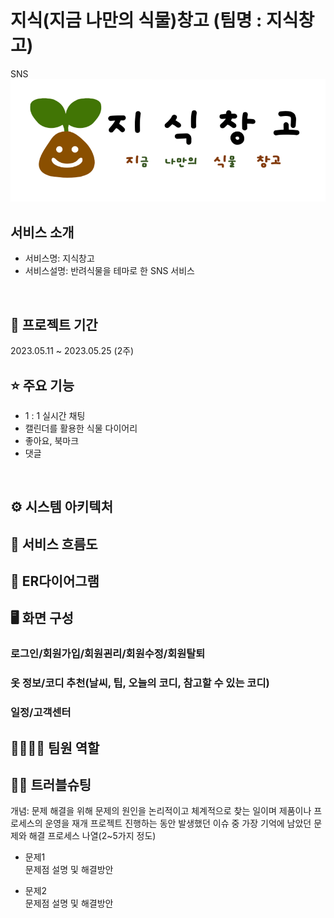 # 지식(지금 나만의 식물)창고 (팀명 : 지식창고)
SNS
![image](CoreProj/src/main/webapp/image/로고새싹누끼.png)

## 서비스 소개
* 서비스명:  지식창고
* 서비스설명: 반려식물을 테마로 한 SNS 서비스
<br>

## 📅 프로젝트 기간
2023.05.11 ~ 2023.05.25 (2주)
<br>


## ⭐ 주요 기능
* 1 : 1 실시간 채팅
* 캘린더를 활용한 식물 다이어리
* 좋아요, 북마크
* 댓글
<br>


## ⚙ 시스템 아키텍처


## 📌 서비스 흐름도


## 📌 ER다이어그램



## 🖥 화면 구성

### 로그인/회원가입/회원괸리/회원수정/회원탈퇴


### 옷 정보/코디 추천(날씨, 팁, 오늘의 코디, 참고할 수 있는 코디)


### 일정/고객센터



## 👨‍👩‍👦‍👦 팀원 역할


## 🤾‍♂️ 트러블슈팅
개념: 문제 해결을 위해 문제의 원인을 논리적이고 체계적으로 찾는 일이며 제품이나 프로세스의 운영을 재개
프로젝트 진행하는 동안 발생했던 이슈 중 가장 기억에 남았던 문제와 해결 프로세스 나열(2~5가지 정도)
  
* 문제1<br>
 문제점 설명 및 해결방안
 
* 문제2<br>
 문제점 설명 및 해결방안

